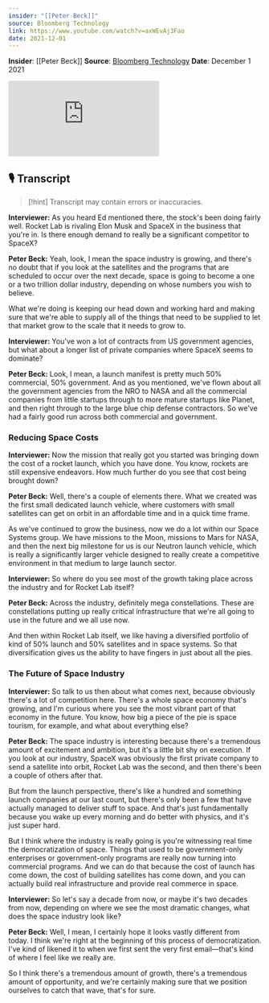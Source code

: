 ```yaml
---
insider: "[[Peter Beck]]"
source: Bloomberg Technology
link: https://www.youtube.com/watch?v=axWEvAj3Fao
date: 2021-12-01
---
```


**Insider**: [[Peter Beck]]
**Source**: [Bloomberg Technology](https://www.youtube.com/watch?v=axWEvAj3Fao)
**Date**: December 1 2021

<div class="responsive-video">
<iframe src="https://www.youtube.com/embed/axWEvAj3Fao" title="Peter Beck Tries to Take on Elon Musk in Space" frameborder="0" allow="accelerometer; autoplay; clipboard-write; encrypted-media; gyroscope; picture-in-picture; web-share" referrerpolicy="strict-origin-when-cross-origin" allowfullscreen></iframe>
</div>

## 🎙️ Transcript

>[!hint] Transcript may contain errors or inaccuracies.

**Interviewer:** As you heard Ed mentioned there, the stock's been doing fairly well. Rocket Lab is rivaling Elon Musk and SpaceX in the business that you're in. Is there enough demand to really be a significant competitor to SpaceX?

**Peter Beck:** Yeah, look, I mean the space industry is growing, and there's no doubt that if you look at the satellites and the programs that are scheduled to occur over the next decade, space is going to become a one or a two trillion dollar industry, depending on whose numbers you wish to believe. 

What we're doing is keeping our head down and working hard and making sure that we're able to supply all of the things that need to be supplied to let that market grow to the scale that it needs to grow to.

**Interviewer:** You've won a lot of contracts from US government agencies, but what about a longer list of private companies where SpaceX seems to dominate?

**Peter Beck:** Look, I mean, a launch manifest is pretty much 50% commercial, 50% government. And as you mentioned, we've flown about all the government agencies from the NRO to NASA and all the commercial companies from little startups through to more mature startups like Planet, and then right through to the large blue chip defense contractors. So we've had a fairly good run across both commercial and government.

### Reducing Space Costs

**Interviewer:** Now the mission that really got you started was bringing down the cost of a rocket launch, which you have done. You know, rockets are still expensive endeavors. How much further do you see that cost being brought down?

**Peter Beck:** Well, there's a couple of elements there. What we created was the first small dedicated launch vehicle, where customers with small satellites can get on orbit in an affordable time and in a quick time frame. 

As we've continued to grow the business, now we do a lot within our Space Systems group. We have missions to the Moon, missions to Mars for NASA, and then the next big milestone for us is our Neutron launch vehicle, which is really a significantly larger vehicle designed to really create a competitive environment in that medium to large launch sector.

**Interviewer:** So where do you see most of the growth taking place across the industry and for Rocket Lab itself?

**Peter Beck:** Across the industry, definitely mega constellations. These are constellations putting up really critical infrastructure that we're all going to use in the future and we all use now.

And then within Rocket Lab itself, we like having a diversified portfolio of kind of 50% launch and 50% satellites and in space systems. So that diversification gives us the ability to have fingers in just about all the pies.

### The Future of Space Industry

**Interviewer:** So talk to us then about what comes next, because obviously there's a lot of competition here. There's a whole space economy that's growing, and I'm curious where you see the most vibrant part of that economy in the future. You know, how big a piece of the pie is space tourism, for example, and what about everything else?

**Peter Beck:** The space industry is interesting because there's a tremendous amount of excitement and ambition, but it's a little bit shy on execution. If you look at our industry, SpaceX was obviously the first private company to send a satellite into orbit, Rocket Lab was the second, and then there's been a couple of others after that. 

But from the launch perspective, there's like a hundred and something launch companies at our last count, but there's only been a few that have actually managed to deliver stuff to space. And that's just fundamentally because you wake up every morning and do better with physics, and it's just super hard.

But I think where the industry is really going is you're witnessing real time the democratization of space. Things that used to be government-only enterprises or government-only programs are really now turning into commercial programs. And we can do that because the cost of launch has come down, the cost of building satellites has come down, and you can actually build real infrastructure and provide real commerce in space.

**Interviewer:** So let's say a decade from now, or maybe it's two decades from now, depending on where we see the most dramatic changes, what does the space industry look like?

**Peter Beck:** Well, I mean, I certainly hope it looks vastly different from today. I think we're right at the beginning of this process of democratization. I've kind of likened it to when we first sent the very first email—that's kind of where I feel like we really are. 

So I think there's a tremendous amount of growth, there's a tremendous amount of opportunity, and we're certainly making sure that we position ourselves to catch that wave, that's for sure.